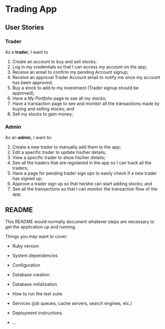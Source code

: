 # Trading App

## User Stories

### Trader

As a **trader**, I want to
1. Create an account to buy and sell stocks;
2. Log in my credentials so that I can access my account on the app;
3. Receive an email to confirm my pending Account signup;
4. Receive an approval Trader Account email to notify me once my account has been approved;
5. Buy a stock to add to my investment (Trader signup should be approved);
6. Have a *My Portfolio* page to see all my stocks;
7. Have a transaction page to see and monitor all the transactions made by buying and selling stocks; and
8. Sell my stocks to gain money;

### Admin

As an **admin**, I want to:
1. Create a new trader to manually add them to the app;
2. Edit a specific trader to update his/her details;
3. View a specific trader to show his/her details;
4. See all the traders that are registered in the app so I can track all the traders;
5. Have a page for pending trader sign ups to easily check if a new trader has signed up;
6. Approve a trader sign up so that he/she can start adding stocks; and
7. See all the transactions so that I can monitor the transaction flow of the app;

## README   

This README would normally document whatever steps are necessary to get the
application up and running.

Things you may want to cover:

* Ruby version

* System dependencies

* Configuration

* Database creation

* Database initialization

* How to run the test suite

* Services (job queues, cache servers, search engines, etc.)

* Deployment instructions

* ...
